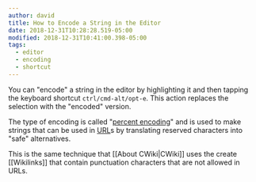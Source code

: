 ```yaml
---
author: david
title: How to Encode a String in the Editor
date: 2018-12-31T10:28:28.519-05:00
modified: 2018-12-31T10:41:00.398-05:00
tags:
  - editor
  - encoding
  - shortcut
---
```


You can "encode" a string in the editor by highlighting it and then tapping the keyboard shortcut `ctrl​/cmd-alt/opt-e`. This action replaces the selection with the "encoded" version.

The type of encoding is called "[percent encoding](https://en.wikipedia.org/wiki/Percent-encoding)" and is used to make strings that can be used in [URL](https://en.wikipedia.org/wiki/URL)s by translating reserved characters into "safe" alternatives.

This is the same technique that [[About CWiki|CWiki]] uses the create [[Wikilinks]] that contain punctuation characters that are not allowed in URLs.